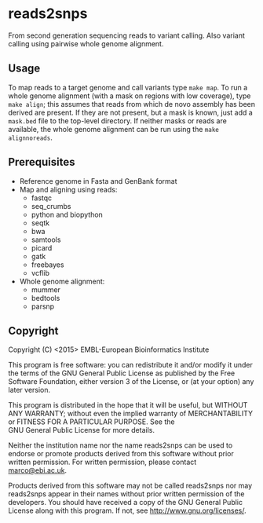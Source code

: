 reads2snps
==========

From second generation sequencing reads to variant calling.
Also variant calling using pairwise whole genome alignment.

Usage
-----

To map reads to a target genome and call variants type `make map`.
To run a whole genome alignment (with a mask on regions with low coverage),
type `make align`; this assumes that reads from which de novo assembly has been
derived are present. If they are not present, but a mask is known, just add a
`mask.bed` file to the top-level directory. If neither masks or reads are
available, the whole genome alignment can be run using the `make alignnoreads`.

Prerequisites
-------------

* Reference genome in Fasta and GenBank format
* Map and aligning using reads:
    * fastqc
    * seq_crumbs
    * python and biopython
    * seqtk
    * bwa
    * samtools
    * picard
    * gatk
    * freebayes
    * vcflib
* Whole genome alignment:
    * mummer
    * bedtools
    * parsnp

Copyright
---------

Copyright (C) <2015> EMBL-European Bioinformatics Institute

This program is free software: you can redistribute it and/or
modify it under the terms of the GNU General Public License as
published by the Free Software Foundation, either version 3 of
the License, or (at your option) any later version.

This program is distributed in the hope that it will be useful,
but WITHOUT ANY WARRANTY; without even the implied warranty of
MERCHANTABILITY or FITNESS FOR A PARTICULAR PURPOSE. See the   
GNU General Public License for more details.

Neither the institution name nor the name reads2snps
can be used to endorse or promote products derived from
this software without prior written permission.
For written permission, please contact <marco@ebi.ac.uk>.

Products derived from this software may not be called reads2snps
nor may reads2snps appear in their names without prior written
permission of the developers. You should have received a copy
of the GNU General Public License along with this program.
If not, see <http://www.gnu.org/licenses/>.
